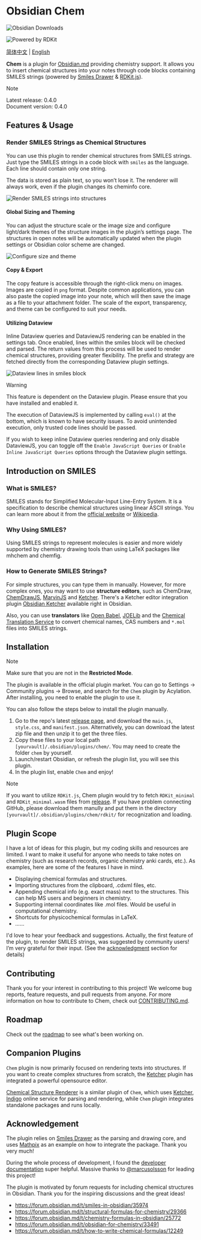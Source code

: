 # Obsidian Chem

![Obsidian Downloads](https://img.shields.io/badge/dynamic/json?logo=obsidian&color=%23483699&label=downloads&query=%24%5B%22chem%22%5D.downloads&url=https%3A%2F%2Fraw.githubusercontent.com%2Fobsidianmd%2Fobsidian-releases%2Fmaster%2Fcommunity-plugin-stats.json)

![Powered by RDKit](https://img.shields.io/badge/Powered%20by-RDKit-3838ff.svg?logo=data:image/png;base64,iVBORw0KGgoAAAANSUhEUgAAABAAAAAQBAMAAADt3eJSAAAABGdBTUEAALGPC/xhBQAAACBjSFJNAAB6JgAAgIQAAPoAAACA6AAAdTAAAOpgAAA6mAAAF3CculE8AAAAFVBMVEXc3NwUFP8UPP9kZP+MjP+0tP////9ZXZotAAAAAXRSTlMAQObYZgAAAAFiS0dEBmFmuH0AAAAHdElNRQfmAwsPGi+MyC9RAAAAQElEQVQI12NgQABGQUEBMENISUkRLKBsbGwEEhIyBgJFsICLC0iIUdnExcUZwnANQWfApKCK4doRBsKtQFgKAQC5Ww1JEHSEkAAAACV0RVh0ZGF0ZTpjcmVhdGUAMjAyMi0wMy0xMVQxNToyNjo0NyswMDowMDzr2J4AAAAldEVYdGRhdGU6bW9kaWZ5ADIwMjItMDMtMTFUMTU6MjY6NDcrMDA6MDBNtmAiAAAAAElFTkSuQmCC)

[简体中文](README-ZH.md) | [English](README.md)

**Chem** is a plugin for [Obsidian.md](https://obsidian.md/) providing chemistry support. It allows you to insert chemical structures into your notes through code blocks containing SMILES strings (powered by [Smiles Drawer](https://github.com/reymond-group/smilesDrawer) & [RDKit.js](https://github.com/rdkit/rdkit-js)).

> [!Note]
> Latest release: 0.4.0  
> Document version: 0.4.0  

## Features & Usage

### Render SMILES Strings as Chemical Structures

You can use this plugin to render chemical structures from SMILES strings. Just type the SMILES strings in a code block with `smiles` as the language. Each line should contain only one string.

The data is stored as plain text, so you won’t lose it. The renderer will always work, even if the plugin changes its cheminfo core.

![Render SMILES strings into structures](https://github.com/Acylation/obsidian-chem/assets/73122375/a9f9a440-dc66-4689-ab1a-1ef265242778)

#### Global Sizing and Theming

You can adjust the structure scale or the image size and configure light/dark themes of the structure images in the plugin’s settings page. The structures in open notes will be automatically updated when the plugin settings or Obsidian color scheme are changed.

![Configure size and theme](https://github.com/Acylation/obsidian-chem/assets/73122375/fde8d0a4-2c9c-458c-b357-78952480b755)

#### Copy & Export

The copy feature is accessible through the right-click menu on images. Images are copied in `png` format. Despite common applications, you can also paste the copied image into your note, which will then save the image as a file to your attachment folder. The scale of the export, transparency, and theme can be configured to suit your needs.

#### Utilizing Dataview

Inline Dataview queries and DataviewJS rendering can be enabled in the settings tab. Once enabled, lines within the smiles block will be checked and parsed. The return values from this process will be used to render chemical structures, providing greater flexibility. The prefix and strategy are fetched directly from the corresponding Dataview plugin settings.

![Dataview lines in smiles block](https://github-production-user-asset-6210df.s3.amazonaws.com/73122375/292734194-d227fdb8-9c8f-4c87-965a-73c0f2445993.png)

> [!Warning]
> This feature is dependent on the Dataview plugin. Please ensure that you have installed and enabled it.
>
> The execution of DataviewJS is implemented by calling `eval()` at the bottom, which is known to have security issues. To avoid unintended execution, only trusted code lines should be passed.  
>
> If you wish to keep inline Dataview queries rendering and only disable DataviewJS, you can toggle off the `Enable JavaScript Queries` or `Enable Inline JavaScript Queries` options through the Dataview plugin settings.  

## Introduction on SMILES

### What is SMILES?

SMILES stands for Simplified Molecular-Input Line-Entry System. It is a specification to describe chemical structures using linear ASCII strings. You can learn more about it from the [official website](http://opensmiles.org/opensmiles.html) or [Wikipedia](https://en.wikipedia.org/wiki/Simplified_molecular-input_line-entry_system).

### Why Using SMILES?

Using SMILES strings to represent molecules is easier and more widely supported by chemistry drawing tools than using LaTeX packages like mhchem and chemfig.

### How to Generate SMILES Strings?

 For simple structures, you can type them in manually. However, for more complex ones, you may want to use **structure editors**, such as ChemDraw, [ChemDrawJS](https://chemdrawdirect.perkinelmer.cloud/js/sample/index.html#), [MarvinJS](https://marvinjs-demo.chemaxon.com/latest/index.html) and [Ketcher](https://lifescience.opensource.epam.com/KetcherDemoSA/index.html). There's a Ketcher editor integration plugin [Obsidian Ketcher](https://github.com/yuleicul/obsidian-ketcher) available right in Obsidian.

 Also, you can use **translators** like [Open Babel](https://openbabel.org/), [JOELib](https://sourceforge.net/projects/joelib/) and the [Chemical Translation Service](https://cts.fiehnlab.ucdavis.edu/) to convert chemical names, CAS numbers and `*.mol` files into SMILES strings.

## Installation

> [!Note]  
> Make sure that you are not in the **Restricted Mode**.

The plugin is available in the official plugin market. You can go to Settings → Community plugins → Browse, and search for the `Chem` plugin by Acylation. After installing, you need to enable the plugin to use it.

You can also follow the steps below to install the plugin manually.

1. Go to the repo's latest [release page](https://github.com/Acylation/obsidian-chem/releases/latest), and download the `main.js`, `style.css`, and `manifest.json`. Alternatively, you can download the latest zip file and then unzip it to get the three files.
2. Copy these files to your local path `[yourvault]/.obsidian/plugins/chem/`. You may need to create the folder `chem` by yourself.
3. Launch/restart Obsidian, or refresh the plugin list, you will see this plugin.
4. In the plugin list, enable `Chem` and enjoy!

> [!Note]
> If you want to utilize `RDKit.js`, Chem plugin would try to fetch `RDKit_minimal` and `RDKit_minimal.wasm` files from [release](https://github.com/Acylation/obsidian-chem/releases/latest). If you have problem connecting GitHub, please download them manully and put them in the directory `[yourvault]/.obsidian/plugins/chem/rdkit/` for recognization and loading.

## Plugin Scope

I have a lot of ideas for this plugin, but my coding skills and resources are limited. I want to make it useful for anyone who needs to take notes on chemistry (such as research records, organic chemistry anki cards, etc.). As examples, here are some of the features I have in mind.

- Displaying chemical formulas and structures.
- Importing structures from the clipboard, .cdxml files, etc.
- Appending chemical info (e.g. exact mass) next to the structures. This can help MS users and beginners in chemistry.
- Supporting internal coordinates like .mol files. Would be useful in computational chemistry.
- Shortcuts for physicochemical formulas in LaTeX.
- ......

I'd love to hear your feedback and suggestions. Actually, the first feature of the plugin, to render SMILES strings, was suggested by community users! I’m very grateful for their input. (See the [acknowledgment](https://github.com/Acylation/obsidian-chem#acknowledgment) section for details)

## Contributing

Thank you for your interest in contributing to this project! We welcome bug reports, feature requests, and pull requests from anyone. For more information on how to contribute to Chem, check out [CONTRIBUTING.md](docs/CONTRIBUTING.md).

## Roadmap

Check out the [roadmap](https://github.com/users/Acylation/projects/6) to see what's been working on.

## Companion Plugins

`Chem` plugin is now primarily focused on rendering texts into structures. If you want to create complex structures from scratch, the [Ketcher](https://github.com/yuleicul/obsidian-ketcher) plugin has integrated a powerful opensource editor.

[Chemical Structure Renderer](https://github.com/xaya1001/obsidian-Chemical-Structure-Renderer) is a similar plugin of `Chem`, which uses [Ketcher](https://github.com/epam/ketcher), [Indigo](https://github.com/epam/Indigo) online service for parsing and rendering, while `Chem` plugin integrates standalone packages and runs locally.

## Acknowledgement

The plugin relies on [Smiles Drawer](https://github.com/reymond-group/smilesDrawer) as the parsing and drawing core, and uses [Mathpix](https://github.com/Mathpix/mathpix-markdown-it) as an example on how to integrate the package. Thank you very much!

During the whole process of development, I found the [developer documentation](https://docs.obsidian.md/Plugins/Getting+started/Build+a+plugin) super helpful. Massive thanks to [@marcusolsson](https://github.com/marcusolsson) for leading this project!

The plugin is motivated by forum requests for including chemical structures in Obsidian. Thank you for the inspiring discussions and the great ideas!

- <https://forum.obsidian.md/t/smiles-in-obsidian/35974>
- <https://forum.obsidian.md/t/structural-formulas-for-chemistry/29366>
- <https://forum.obsidian.md/t/chemistry-formulas-in-obsidian/25772>
- <https://forum.obsidian.md/t/obsidian-for-chemistry/33491>
- <https://forum.obsidian.md/t/how-to-write-chemical-formulas/12249>
